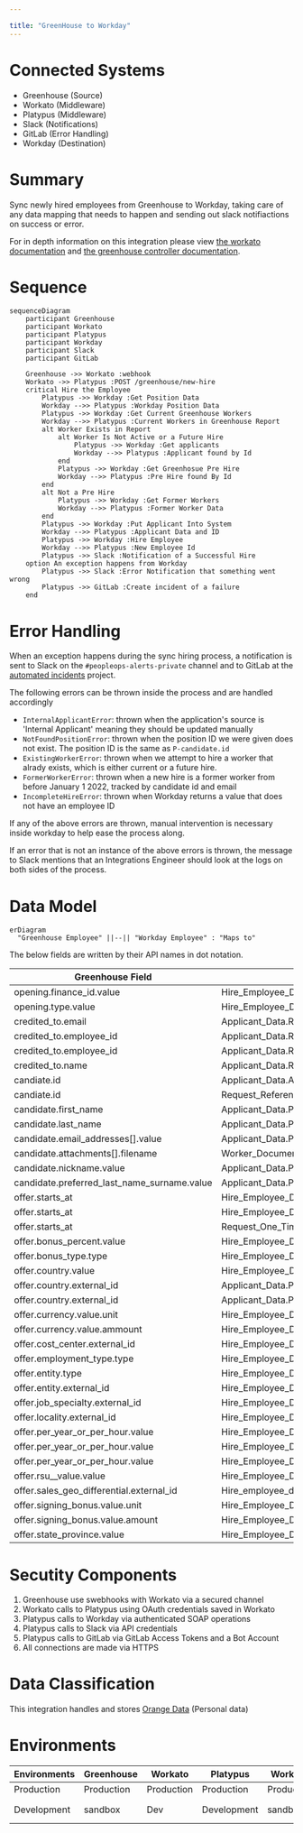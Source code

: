 ```yaml
---

title: "GreenHouse to Workday"
---
```




<link rel="stylesheet" type="text/css" href="/stylesheets/biztech.css" />








# Connected Systems

- Greenhouse (Source)
- Workato (Middleware)
- Platypus (Middleware)
- Slack (Notifications)
- GitLab (Error Handling)
- Workday (Destination)

# Summary

Sync newly hired employees from Greenhouse to Workday, taking care of any data
mapping that needs to happen and sending out slack notifiactions on success or
error.

For in depth information on this integration please view [the workato
documentation][1] and [the greenhouse controller documentation][2].

# Sequence

```mermaid
sequenceDiagram
    participant Greenhouse
    participant Workato
    participant Platypus
    participant Workday
    participant Slack
    participant GitLab

    Greenhouse ->> Workato :webhook
    Workato ->> Platypus :POST /greenhouse/new-hire
    critical Hire the Employee
        Platypus ->> Workday :Get Position Data
        Workday -->> Platypus :Workday Position Data
        Platypus ->> Workday :Get Current Greenhouse Workers
        Workday -->> Platypus :Current Workers in Greenhouse Report
        alt Worker Exists in Report
            alt Worker Is Not Active or a Future Hire
                Platypus ->> Workday :Get applicants
                Workday -->> Platypus :Applicant found by Id
            end
            Platypus ->> Workday :Get Greenhosue Pre Hire
            Workday -->> Platypus :Pre Hire found By Id
        end
        alt Not a Pre Hire
            Platypus ->> Workday :Get Former Workers
            Workday -->> Platypus :Former Worker Data
        end
        Platypus ->> Workday :Put Applicant Into System
        Workday -->> Platypus :Applicant Data and ID
        Platypus ->> Workday :Hire Employee
        Workday -->> Platypus :New Employee Id
        Platypus ->> Slack :Notification of a Successful Hire
    option An exception happens from Workday
        Platypus ->> Slack :Error Notification that something went wrong
        Platypus ->> GitLab :Create incident of a failure
    end

```

# Error Handling

When an exception happens during the sync hiring process, a notification is
sent to Slack on the `#peopleops-alerts-private` channel and to GitLab at the
[automated incidents](https://gitlab.com/gitlab-com/business-technology/enterprise-apps/integrations/integration-automated-incidents) project.

The following errors can be thrown inside the process and are handled
accordingly

- `InternalApplicantError`: thrown when the application's source is 'Internal
Applicant' meaning they should be updated manually
- `NotFoundPositionError`: thrown when the position ID we were given does not
exist. The position ID is the same as `P-candidate.id`
- `ExistingWorkerError`: thrown when we attempt to hire a worker that alrady
exists, which is either current or a future hire.
- `FormerWorkerError`: thrown when a new hire is a former worker from before
January 1 2022, tracked by candidate id and email
- `IncompleteHireError`: thrown when Workday returns a value that does not have
an employee ID

If any of the above errors are thrown, manual intervention is necessary inside
workday to help ease the process along.

If an error that is not an instance of the above errors is thrown, the message
to Slack mentions that an Integrations Engineer should look at the logs on both
sides of the process.

# Data Model

```mermaid
erDiagram
  "Greenhouse Employee" ||--|| "Workday Employee" : "Maps to"
```

The below fields are written by their API names in dot notation.

| Greenhouse Field  | Workday Field |
| --- | --- |
| opening.finance_id.value | Hire_Employee_Data.Edit_Custom_IDs_Sub_Proccess.Custom_Identification_Data[].Custom_ID[].Custom_ID_Data.ID |
| opening.type.value | Hire_Employee_Data.Hire_Employee_Event_Data.Employee_Type_Reference |
| credited_to.email | Applicant_Data.Recruiting_Data.Applicant_Comments |
| credited_to.employee_id | Applicant_Data.Recruiting_Data.Referred_by_Worker_Reference[].ID[].$value |
| credited_to.employee_id | Applicant_Data.Recruiting_Data.Applicant_Comments |
| credited_to.name | Applicant_Data.Recruiting_Data.Applicant_Comments |
| candiate.id | Applicant_Data.Applicant_ID |
| candiate.id | Request_Reference.Position_Reference[].ID[].$value |
| candidate.first_name | Applicant_Data.Personal_Data.Legal_Name_Data.Name_Detail_Data.First_Name |
| candidate.last_name | Applicant_Data.Personal_Data.Legal_Name_Data.Name_Detail_Data.Last_Name |
| candidate.email_addresses[].value | Applicant_Data.Personal_Data.Contact_Data.Email_Address_Data |
| candidate.attachments[].filename | Worker_Document_Data.Filename |
| candidate.nickname.value | Applicant_Data.Personal_Data.Name_Data.Preferred_Name_Data.Name_Detail_Data.First_Name |
| candidate.preferred_last_name_surname.value | Applicant_Data.Personal_Data.Name_Data.Preferred_Name_Data.Name_Detail_Data.Last_Name |
| offer.starts_at | Hire_Employee_Data.Hire_Date |
| offer.starts_at | Hire_Employee_Data.Request_One_Time_Payment_Sub_Process.Effective_Date |
| offer.starts_at | Request_One_Time_Payment_Sub_Process.Request_One_Time_Payment_Data[].Scheduled_Payment_Date |
| offer.bonus_percent.value | Hire_Employee_Data.Propose_Compensation_for_Hire_Sub_Process.Propose_Compensation_for_Hire_Data.Bonus_Plan_Data.Bonus_Plan_Sub_Data[].Individual_Target_Percent |
| offer.bonus_type.type | Hire_Employee_Data.Propose_Compensation_for_Hire_Sub_Process.Propose_Compensation_for_Hire_Data.Bonus_Plan_Data.Bonus_Plan_Sub_Data[].Bonus_Plan_Reference.ID[].$value |
| offer.country.value | Hire_Employee_Data.Propose_Compensation_for_Hire_Sub_Process.Propose_Compensation_for_Hire_Data.Bonus_Plan_Data.Bonus_Plan_Sub_Data[].Bonus_Plan_Reference.ID[].$value |
| offer.country.external_id | Applicant_Data.Personal_Data.Name_Data.Legal_Name_Data.Name_Detail_Data.Country_Reference.ID[].$value |
| offer.country.external_id | Applicant_Data.Personal_Data.Name_Data.Legal_Name_Data.Name_Detail_Data.Country_Reference.ID[].$value |
| offer.currency.value.unit | Hire_Employee_Data.Propose_Compensatoin_for_Hire_Sub_Process.Propose_Compensation_for_Hire_Data.Pay_Plan_Data.Pay_Plan_Sub_Data[].Currency_Reference.ID[].$value |
| offer.currency.value.ammount | Hire_Employee_Data.Propose_Compensation_for_Hire_Sub_Process.Propose_Compensation_for_Hire_Data.Pay_Plan_Data.Pay_Plan_Sub_Data[].Amount |
| offer.cost_center.external_id |Hire_Employee_Data.Edit_Assign_Organization_Sub_Process.Position_Organization_Assignments_Data.Cost_Center_Assignments_Reference[].ID[].$value |
| offer.employment_type.type | Hire_Employee_Data.Edit_Assign_Organization_Sub_Process.Position_Organization_Assignments_Data.Cost_Center_Assignments_Reference[].ID[].$value |
| offer.entity.type | Hire_Employee_Data.Edit_Assign_Organization_Sub_Process.Position_Organization_Assignments_Data.Cost_Center_Assignments_Reference[].ID[].$value |
| offer.entity.external_id | Hire_Employee_Data.Edit_Assign_Organization_Sub_Process.Position_Organization_Assignments_Data.Company_assignments_Reference[].ID[].$value |
| offer.job_specialty.external_id | Hire_Employee_Data.Edit_Assign_Organization_Sub_Process.Position_Organization_Assignments_Data.Custom_Organization_Assignment_Data[].Custom_Organization_Assignment_Reference.ID[].$value |
| offer.locality.external_id | Hire_Employee_Data.Edit_Assign_Organization_Sub_Process.Position_Organization_Assignments_Data.Custom_Organization_Assignment_Data[].Custom_Organization_Assignment_Reference.ID[].$value |
| offer.per_year_or_per_hour.value | Hire_Employee_Data.Hire_Employee_Event_Data.Position_Details.Pay_Rate_Type_Reference |
| offer.per_year_or_per_hour.value | Hire_Employee_Data.Hire_Employee_Event_Data.Position_Details.Pay_Rate_Type_Reference |
| offer.per_year_or_per_hour.value | Hire_Employee_Data.Proposal_Compensation_for_HIre_Sub_Process.Propose_Compensation_for_Hire_Data.Pay_Plan_Data.Pay_Plan_Sub_Data[].Frequency_Reference.ID[].$value |
| offer.rsu__value.value | Hire_Employee_Data.Request_Stock_Grant_Sub_Process.Request_Stock_Grant_Data.Individual_Stock_Grant[].Grant_Amount |
| offer.sales_geo_differential.external_id | Hire_employee_data.Edit_Assign_Organization_Sub_Process.Position_Organization_Assignments_Data.Custom_Organization_Assignment_Data[].Custom_Organization_Assignment_Reference.ID[].$value |
| offer.signing_bonus.value.unit | Hire_Employee_Data.Request_One_Time_Payment_Sub_Process.Request_One_Time_Payment_Data[].Currency_Reference.ID[].$value |
| offer.signing_bonus.value.amount | Hire_Employee_Data.Request_One_Time_Payment_Sub_Process.Request_One_Time_Payment_Data[].Amount |
| offer.state_province.value | Hire_Employee_Data.Hire_Employee_Data.Position_Details.Location_Refernce |

# Secutity Components

1. Greenhouse use swebhooks with Workato via a secured channel
2. Workato calls to Platypus using OAuth credentials saved in Workato
3. Platypus calls to Workday via authenticated SOAP operations
4. Platypus calls to Slack via API credentials
5. Platypus calls to GitLab via GitLab Access Tokens and a Bot Account
6. All connections are made via HTTPS

# Data Classification

This integration handles and stores [Orange Data](https://about.gitlab.com/handbook/engineering/security/data-classification-standard.html#orange) (Personal data)

# Environments

| Environments | Greenhouse | Workato | Platypus | Workday | Slack | GitLab |
| --- | --- | --- | --- | --- | --- | --- |
| Production | Production | Production | Production | Production | Production | Production |
| Development | sandbox | Dev | Development | sandbox | dev-sandbox | prod |

[1]: https://gitlab.com/gitlab-com/business-technology/enterprise-apps/integrations/platypus/-/blob/master/docs/workato/greenhouse-workday-sync.md
[2]: https://gitlab.com/gitlab-com/business-technology/enterprise-apps/integrations/platypus/-/blob/master/docs/greenhouse/new-hire.md
